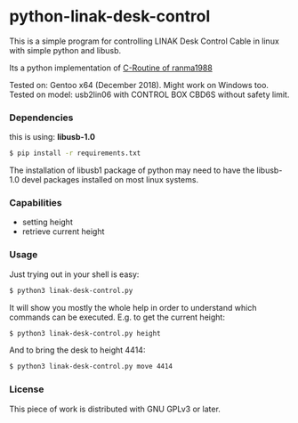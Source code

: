 # python-linak-desk-control

This is a simple program for controlling LINAK Desk Control Cable in linux with simple python and libusb.

Its a python implementation of [C-Routine of ranma1988](https://github.com/ranma1988/usb2lin06-HID-in-linux-for-LINAK-Desk-Control-Cable)

Tested on: Gentoo x64 (December 2018). Might work on Windows too.
Tested on model: usb2lin06 with CONTROL BOX CBD6S without safety limit.

### Dependencies
this is using: **libusb-1.0**
```sh
$ pip install -r requirements.txt
```

The installation of libusb1 package of python may need to have the libusb-1.0 devel packages installed on most linux systems.

### Capabilities
* setting height
* retrieve current height

### Usage
Just trying out in your shell is easy:
```sh
$ python3 linak-desk-control.py
```

It will show you mostly the whole help in order to understand which commands can be executed.
E.g. to get the current height:
```sh
$ python3 linak-desk-control.py height
```

And to bring the desk to height 4414:
```sh
$ python3 linak-desk-control.py move 4414
```

### License 
This piece of work is distributed with GNU GPLv3 or later.